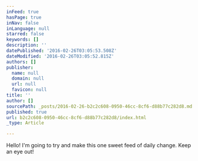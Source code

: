 ```yaml
---
inFeed: true
hasPage: true
inNav: false
inLanguage: null
starred: false
keywords: []
description: ''
datePublished: '2016-02-26T03:05:53.508Z'
dateModified: '2016-02-26T03:05:52.815Z'
authors: []
publisher:
  name: null
  domain: null
  url: null
  favicon: null
title: ''
author: []
sourcePath: _posts/2016-02-26-b2c2c608-0950-46cc-8cf6-d88b77c282d8.md
published: true
url: b2c2c608-0950-46cc-8cf6-d88b77c282d8/index.html
_type: Article

---
```

Hello! I'm going to try and make this one sweet feed of daily change. Keep an eye out!